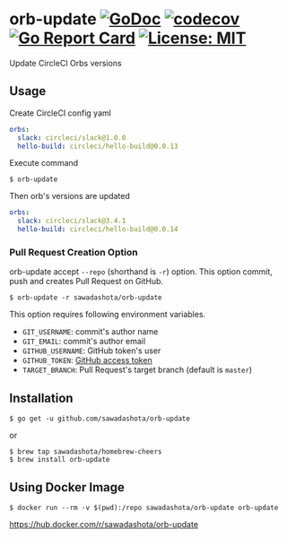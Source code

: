 orb-update [![GoDoc](https://godoc.org/github.com/sawadashota/orb-update?status.svg)](https://godoc.org/github.com/sawadashota/orb-update)  [![codecov](https://codecov.io/gh/sawadashota/orb-update/branch/master/graph/badge.svg)](https://codecov.io/gh/sawadashota/orb-update) [![Go Report Card](https://goreportcard.com/badge/github.com/sawadashota/orb-update)](https://goreportcard.com/report/github.com/sawadashota/orb-update) [![License: MIT](https://img.shields.io/badge/License-MIT-yellow.svg)](https://opensource.org/licenses/MIT)
===

Update CircleCI Orbs versions

Usage
---

Create CircleCI config yaml

```yaml
orbs:
  slack: circleci/slack@1.0.0
  hello-build: circleci/hello-build@0.0.13
```

Execute command

```
$ orb-update
```

Then orb's versions are updated

```yaml
orbs:
  slack: circleci/slack@3.4.1
  hello-build: circleci/hello-build@0.0.14
```

### Pull Request Creation Option

orb-update accept `--repo` (shorthand is `-r`) option. This option commit, push and creates Pull Request on GitHub.

```
$ orb-update -r sawadashota/orb-update
```

This option requires following environment variables.

* `GIT_USERNAME`: commit's author name
* `GIT_EMAIL`: commit's author email
* `GITHUB_USERNAME`: GitHub token's user
* `GITHUB_TOKEN`: [GitHub access token](https://github.com/settings/tokens/new?scopes=repo&description=Octotree%20browser%20extension)
* `TARGET_BRANCH`: Pull Request's target branch (default is `master`)

Installation
---

```
$ go get -u github.com/sawadashota/orb-update
```

or 

```
$ brew tap sawadashota/homebrew-cheers
$ brew install orb-update
```

Using Docker Image
---

```
$ docker run --rm -v $(pwd):/repo sawadashota/orb-update orb-update
```

https://hub.docker.com/r/sawadashota/orb-update